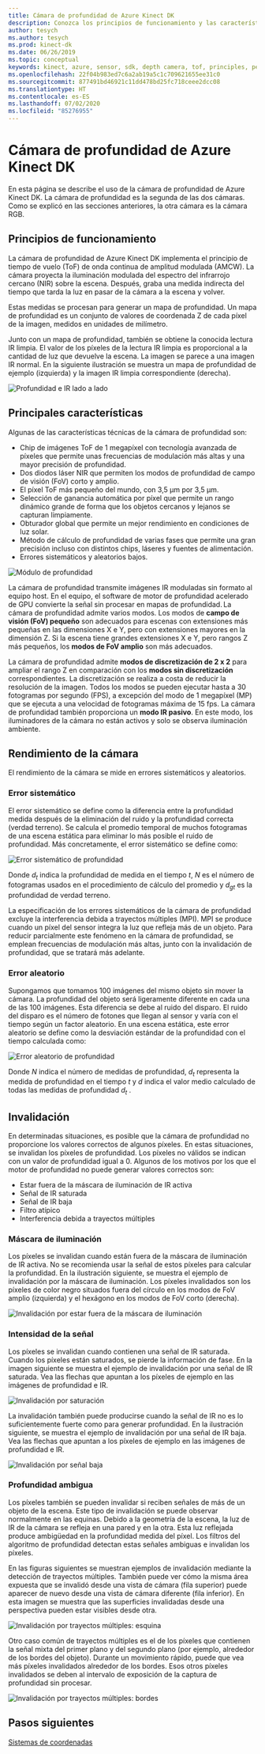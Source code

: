 ```yaml
---
title: Cámara de profundidad de Azure Kinect DK
description: Conozca los principios de funcionamiento y las características principales de la cámara de profundidad de Azure Kinect DK.
author: tesych
ms.author: tesych
ms.prod: kinect-dk
ms.date: 06/26/2019
ms.topic: conceptual
keywords: kinect, azure, sensor, sdk, depth camera, tof, principles, performance, invalidation
ms.openlocfilehash: 22f04b983ed7c6a2ab19a5c1c709621655ee31c0
ms.sourcegitcommit: 877491bd46921c11dd478bd25fc718ceee2dcc08
ms.translationtype: HT
ms.contentlocale: es-ES
ms.lasthandoff: 07/02/2020
ms.locfileid: "85276955"
---
```

# <a name="azure-kinect-dk-depth-camera"></a>Cámara de profundidad de Azure Kinect DK

En esta página se describe el uso de la cámara de profundidad de Azure Kinect DK. La cámara de profundidad es la segunda de las dos cámaras. Como se explicó en las secciones anteriores, la otra cámara es la cámara RGB.  

## <a name="operating-principles"></a>Principios de funcionamiento

La cámara de profundidad de Azure Kinect DK implementa el principio de tiempo de vuelo (ToF) de onda continua de amplitud modulada (AMCW). La cámara proyecta la iluminación modulada del espectro del infrarrojo cercano (NIR) sobre la escena. Después, graba una medida indirecta del tiempo que tarda la luz en pasar de la cámara a la escena y volver.

Estas medidas se procesan para generar un mapa de profundidad. Un mapa de profundidad es un conjunto de valores de coordenada Z de cada píxel de la imagen, medidos en unidades de milímetro.

Junto con un mapa de profundidad, también se obtiene la conocida lectura IR limpia. El valor de los píxeles de la lectura IR limpia es proporcional a la cantidad de luz que devuelve la escena. La imagen se parece a una imagen IR normal. En la siguiente ilustración se muestra un mapa de profundidad de ejemplo (izquierda) y la imagen IR limpia correspondiente (derecha).

![Profundidad e IR lado a lado](./media/concepts/depth-camera-depth-ir.png)

## <a name="key-features"></a>Principales características

Algunas de las características técnicas de la cámara de profundidad son:

- Chip de imágenes ToF de 1 megapíxel con tecnología avanzada de píxeles que permite unas frecuencias de modulación más altas y una mayor precisión de profundidad.
- Dos diodos láser NIR que permiten los modos de profundidad de campo de visión (FoV) corto y amplio.
- El píxel ToF más pequeño del mundo, con 3,5 μm por 3,5 μm.
- Selección de ganancia automática por píxel que permite un rango dinámico grande de forma que los objetos cercanos y lejanos se capturan limpiamente.
- Obturador global que permite un mejor rendimiento en condiciones de luz solar.
- Método de cálculo de profundidad de varias fases que permite una gran precisión incluso con distintos chips, láseres y fuentes de alimentación.
- Errores sistemáticos y aleatorios bajos.

![Módulo de profundidad](./media/concepts/depth-camera-depth-module.jpg)

La cámara de profundidad transmite imágenes IR moduladas sin formato al equipo host. En el equipo, el software de motor de profundidad acelerado de GPU convierte la señal sin procesar en mapas de profundidad. La cámara de profundidad admite varios modos. Los modos de **campo de visión (FoV) pequeño** son adecuados para escenas con extensiones más pequeñas en las dimensiones X e Y, pero con extensiones mayores en la dimensión Z. Si la escena tiene grandes extensiones X e Y, pero rangos Z más pequeños, los **modos de FoV amplio** son más adecuados.

La cámara de profundidad admite **modos de discretización de 2 x 2** para ampliar el rango Z en comparación con los **modos sin discretización** correspondientes. La discretización se realiza a costa de reducir la resolución de la imagen. Todos los modos se pueden ejecutar hasta a 30 fotogramas por segundo (FPS), a excepción del modo de 1 megapíxel (MP) que se ejecuta a una velocidad de fotogramas máxima de 15 fps. La cámara de profundidad también proporciona un **modo IR pasivo**. En este modo, los iluminadores de la cámara no están activos y solo se observa iluminación ambiente.

## <a name="camera-performance"></a>Rendimiento de la cámara

El rendimiento de la cámara se mide en errores sistemáticos y aleatorios.

### <a name="systematic-error"></a>Error sistemático

El error sistemático se define como la diferencia entre la profundidad medida después de la eliminación del ruido y la profundidad correcta (verdad terreno). Se calcula el promedio temporal de muchos fotogramas de una escena estática para eliminar lo más posible el ruido de profundidad. Más concretamente, el error sistemático se define como:

![Error sistemático de profundidad](./media/concepts/depth-camera-systematic-error.png)

Donde *d<sub>t</sub>* indica la profundidad de medida en el tiempo *t*, *N* es el número de fotogramas usados en el procedimiento de cálculo del promedio y *d<sub>gt</sub>* es la profundidad de verdad terreno.

La especificación de los errores sistemáticos de la cámara de profundidad excluye la interferencia debida a trayectos múltiples (MPI). MPI se produce cuando un píxel del sensor integra la luz que refleja más de un objeto. Para reducir parcialmente este fenómeno en la cámara de profundidad, se emplean frecuencias de modulación más altas, junto con la invalidación de profundidad, que se tratará más adelante.

### <a name="random-error"></a>Error aleatorio

Supongamos que tomamos 100 imágenes del mismo objeto sin mover la cámara. La profundidad del objeto será ligeramente diferente en cada una de las 100 imágenes. Esta diferencia se debe al ruido del disparo. El ruido del disparo es el número de fotones que llegan al sensor y varía con el tiempo según un factor aleatorio. En una escena estática, este error aleatorio se define como la desviación estándar de la profundidad con el tiempo calculada como:

![Error aleatorio de profundidad](./media/concepts/depth-camera-random-error.png)

Donde *N* indica el número de medidas de profundidad, *d<sub>t</sub>* representa la medida de profundidad en el tiempo *t* y *d* indica el valor medio calculado de todas las medidas de profundidad *d<sub>t</sub>* .

## <a name="invalidation"></a>Invalidación

En determinadas situaciones, es posible que la cámara de profundidad no proporcione los valores correctos de algunos píxeles. En estas situaciones, se invalidan los píxeles de profundidad. Los píxeles no válidos se indican con un valor de profundidad igual a 0. Algunos de los motivos por los que el motor de profundidad no puede generar valores correctos son:

- Estar fuera de la máscara de iluminación de IR activa
- Señal de IR saturada
- Señal de IR baja
- Filtro atípico
- Interferencia debida a trayectos múltiples

### <a name="illumination-mask"></a>Máscara de iluminación

Los píxeles se invalidan cuando están fuera de la máscara de iluminación de IR activa. No se recomienda usar la señal de estos píxeles para calcular la profundidad. En la ilustración siguiente, se muestra el ejemplo de invalidación por la máscara de iluminación. Los píxeles invalidados son los píxeles de color negro situados fuera del círculo en los modos de FoV amplio (izquierda) y el hexágono en los modos de FoV corto (derecha).

![Invalidación por estar fuera de la máscara de iluminación](./media/concepts/depth-camera-invalidation-illumination-mask.png)

### <a name="signal-strength"></a>Intensidad de la señal

Los píxeles se invalidan cuando contienen una señal de IR saturada. Cuando los píxeles están saturados, se pierde la información de fase. En la imagen siguiente se muestra el ejemplo de invalidación por una señal de IR saturada. Vea las flechas que apuntan a los píxeles de ejemplo en las imágenes de profundidad e IR.

![Invalidación por saturación](./media/concepts/depth-camera-invalidation-saturation.png)

La invalidación también puede producirse cuando la señal de IR no es lo suficientemente fuerte como para generar profundidad. En la ilustración siguiente, se muestra el ejemplo de invalidación por una señal de IR baja. Vea las flechas que apuntan a los píxeles de ejemplo en las imágenes de profundidad e IR.

![Invalidación por señal baja](./media/concepts/depth-camera-invalidation-low-signal.png)

### <a name="ambiguous-depth"></a>Profundidad ambigua

Los píxeles también se pueden invalidar si reciben señales de más de un objeto de la escena. Este tipo de invalidación se puede observar normalmente en las equinas.  Debido a la geometría de la escena, la luz de IR de la cámara se refleja en una pared y en la otra. Esta luz reflejada produce ambigüedad en la profundidad medida del píxel. Los filtros del algoritmo de profundidad detectan estas señales ambiguas e invalidan los píxeles.

En las figuras siguientes se muestran ejemplos de invalidación mediante la detección de trayectos múltiples. También puede ver cómo la misma área expuesta que se invalidó desde una vista de cámara (fila superior) puede aparecer de nuevo desde una vista de cámara diferente (fila inferior). En esta imagen se muestra que las superficies invalidadas desde una perspectiva pueden estar visibles desde otra.

![Invalidación por trayectos múltiples: esquina](./media/concepts/depth-camera-invalidation-multipath.png)

Otro caso común de trayectos múltiples es el de los píxeles que contienen la señal mixta del primer plano y del segundo plano (por ejemplo, alrededor de los bordes del objeto). Durante un movimiento rápido, puede que vea más píxeles invalidados alrededor de los bordes. Esos otros píxeles invalidados se deben al intervalo de exposición de la captura de profundidad sin procesar.

![Invalidación por trayectos múltiples: bordes](./media/concepts/depth-camera-invalidation-edge.png)

## <a name="next-steps"></a>Pasos siguientes

[Sistemas de coordenadas](coordinate-systems.md)
